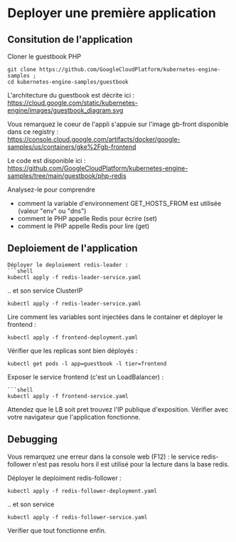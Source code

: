 # Deployer une première application

## Consitution de l'application

Cloner le guestbook PHP
```shell
git clone https://github.com/GoogleCloudPlatform/kubernetes-engine-samples ;
cd kubernetes-engine-samples/guestbook
```

L'architecture du guestbook est décrite ici :
https://cloud.google.com/static/kubernetes-engine/images/guestbook_diagram.svg

Vous remarquez le coeur de l'appli s'appuie sur l'image gb-front disponible dans ce registry : https://console.cloud.google.com/artifacts/docker/google-samples/us/containers/gke%2Fgb-frontend

Le code est disponible ici :
https://github.com/GoogleCloudPlatform/kubernetes-engine-samples/tree/main/guestbook/php-redis

Analysez-le pour comprendre 
* comment la variable d'environnement GET_HOSTS_FROM est utilisée (valeur "env" ou "dns")
* comment le PHP appelle Redis pour écrire (set)
* comment le PHP appelle Redis pour lire (get)

## Deploiement de l'application

```shell
Déployer le deploiement redis-leader :
```shell
kubectl apply -f redis-leader-service.yaml
```
.. et son service ClusterIP
```shell
kubectl apply -f redis-leader-service.yaml
```


Lire comment les variables sont injectées dans le container et déployer le frontend :
```shell
kubectl apply -f frontend-deployment.yaml
```

Vérifier que les replicas sont bien déployés :
```shell
kubectl get pods -l app=guestbook -l tier=frontend
```

Exposer le service frontend (c'est un LoadBalancer) :
```shell):
```shell
kubectl apply -f frontend-service.yaml
```

Attendez que le LB soit pret trouvez l'IP publique d'exposition.
Vérifier avec votre navigateur que l'application fonctionne.

## Debugging
Vous remarquez une erreur dans la console web (F12) : le service redis-follower n'est pas resolu hors il est utilisé pour la lecture dans la base redis.

Déployer le deploiment redis-follower  :
```shell
kubectl apply -f redis-follower-deployment.yaml
```
.. et son service
```shell
kubectl apply -f redis-follower-service.yaml
```

Verifier que tout fonctionne enfin.